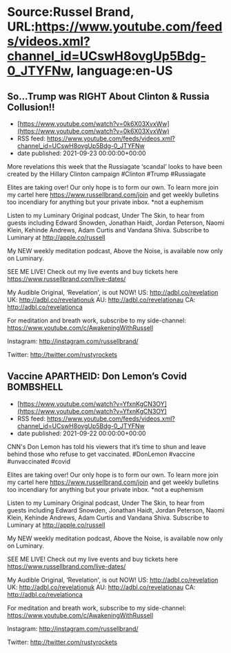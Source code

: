# Source:Russel Brand, URL:https://www.youtube.com/feeds/videos.xml?channel_id=UCswH8ovgUp5Bdg-0_JTYFNw, language:en-US

## So...Trump was RIGHT About Clinton & Russia Collusion!!
 - [https://www.youtube.com/watch?v=0k6X03XvxWw](https://www.youtube.com/watch?v=0k6X03XvxWw)
 - RSS feed: https://www.youtube.com/feeds/videos.xml?channel_id=UCswH8ovgUp5Bdg-0_JTYFNw
 - date published: 2021-09-23 00:00:00+00:00

More revelations this week that the Russiagate ‘scandal’ looks to have been created by the Hillary Clinton campaign
#Clinton #Trump #Russiagate

Elites are taking over! Our only hope is to form our own. To learn more join my cartel here https://www.russellbrand.com/join and get weekly bulletins too incendiary for anything but your private inbox.
*not a euphemism

Listen to my Luminary Original podcast, Under The Skin, to hear from guests including Edward Snowden, Jonathan Haidt, Jordan Peterson, Naomi Klein, Kehinde Andrews, Adam Curtis and Vandana Shiva.
Subscribe to Luminary at http://apple.co/russell 

My NEW weekly meditation podcast, Above the Noise, is available now only on Luminary.

SEE ME LIVE! Check out my live events and buy tickets here https://www.russellbrand.com/live-dates/ 

My Audible Original, ‘Revelation', is out NOW!
US: http://adbl.co/revelation
UK: http://adbl.co/revelationuk
AU: http://adbl.co/revelationau
CA: http://adbl.co/revelationca

For meditation and breath work, subscribe to my side-channel: 
https://www.youtube.com/c/AwakeningWithRussell

Instagram: 
http://instagram.com/russellbrand/

Twitter: 
http://twitter.com/rustyrockets

## Vaccine APARTHEID: Don Lemon’s Covid BOMBSHELL
 - [https://www.youtube.com/watch?v=YfxnKgCN3OY](https://www.youtube.com/watch?v=YfxnKgCN3OY)
 - RSS feed: https://www.youtube.com/feeds/videos.xml?channel_id=UCswH8ovgUp5Bdg-0_JTYFNw
 - date published: 2021-09-22 00:00:00+00:00

CNN's Don Lemon has told his viewers that it’s time to shun and leave behind those who refuse to get vaccinated. 
#DonLemon #vaccine #unvaccinated #covid

Elites are taking over! Our only hope is to form our own. To learn more join my cartel here https://www.russellbrand.com/join and get weekly bulletins too incendiary for anything but your private inbox.
*not a euphemism

Listen to my Luminary Original podcast, Under The Skin, to hear from guests including Edward Snowden, Jonathan Haidt, Jordan Peterson, Naomi Klein, Kehinde Andrews, Adam Curtis and Vandana Shiva.
Subscribe to Luminary at http://apple.co/russell 

My NEW weekly meditation podcast, Above the Noise, is available now only on Luminary.

SEE ME LIVE! Check out my live events and buy tickets here https://www.russellbrand.com/live-dates/ 

My Audible Original, ‘Revelation', is out NOW!
US: http://adbl.co/revelation
UK: http://adbl.co/revelationuk
AU: http://adbl.co/revelationau
CA: http://adbl.co/revelationca

For meditation and breath work, subscribe to my side-channel: 
https://www.youtube.com/c/AwakeningWithRussell

Instagram: 
http://instagram.com/russellbrand/

Twitter: 
http://twitter.com/rustyrockets

